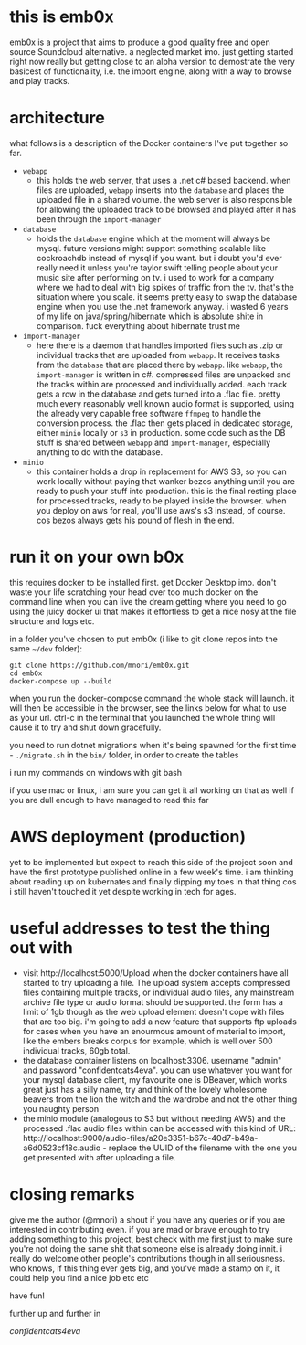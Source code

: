 # this is emb0x
emb0x is a project that aims to produce a good quality free and open source Soundcloud alternative. a neglected market imo. just getting started right now really but getting close to an alpha version to demostrate the very basicest of functionality, i.e. the import engine, along with a way to browse and play tracks.

# architecture

what follows is a description of the Docker containers I've put together so far.
- `webapp`
  - this holds the web server, that uses a .net c# based backend. when files are uploaded, `webapp` inserts into the `database` and places the uploaded file in a shared volume. the web server is also responsible for allowing the uploaded track to be browsed and played after it has been through the `import-manager`
- `database`
  - holds the `database` engine which at the moment will always be mysql. future versions might support something scalable like cockroachdb instead of mysql if you want. but i doubt you'd ever really need it unless you're taylor swift telling people about your music site after performing on tv. i used to work for a company where we had to deal with big spikes of traffic from the tv. that's the situation where you scale. it seems pretty easy to swap the database engine when you use the .net framework anyway. i wasted 6 years of my life on java/spring/hibernate which is absolute shite in comparison. fuck everything about hibernate trust me
- `import-manager`
  - here there is a daemon that handles imported files such as .zip or individual tracks that are uploaded from `webapp`. It receives tasks from the `database` that are placed there by `webapp`. like `webapp`, the `import-manager` is written in c#. compressed files are unpacked and the tracks within are processed and individually added. each track gets a row in the database and gets turned into a .flac file. pretty much every reasonably well known audio format is supported, using the already very capable free software `ffmpeg` to handle the conversion process. the .flac then gets placed in dedicated storage, either `minio` locally or `s3` in production. some code such as the DB stuff is shared between `webapp` and `import-manager`, especially anything to do with the database.
- `minio`
  - this container holds a drop in replacement for AWS S3, so you can work locally without paying that wanker bezos anything until you are ready to push your stuff into production. this is the final resting place for processed tracks, ready to be played inside the browser. when you deploy on aws for real, you'll use aws's s3 instead, of course. cos bezos always gets his pound of flesh in the end.

# run it on your own b0x
this requires docker to be installed first. get Docker Desktop imo. don't waste your life scratching your head over too much docker on the command line when you can live the dream getting where you need to go using the juicy docker ui that makes it effortless to get a nice nosy at the file structure and logs etc.

in a folder you've chosen to put emb0x (i like to git clone repos into the same `~/dev` folder):
```
git clone https://github.com/mnori/emb0x.git
cd emb0x
docker-compose up --build
```
when you run the docker-compose command the whole stack will launch. it will then be accessible in the browser, see the links below for what to use as your url. ctrl-c in the terminal that you launched the whole thing will cause it to try and shut down gracefully.

you need to run dotnet migrations when it's being spawned for the first time - `./migrate.sh` in the `bin/` folder, in order to create the tables

i run my commands on windows with git bash

if you use mac or linux, i am sure you can get it all working on that as well if you are dull enough to have managed to read this far

# AWS deployment (production)

yet to be implemented but expect to reach this side of the project soon and have the first prototype published online in a few week's time. i am thinking about reading up on kubernates and finally dipping my toes in that thing cos i still haven't touched it yet despite working in tech for ages.

# useful addresses to test the thing out with
- visit http://localhost:5000/Upload when the docker containers have all started to try uploading a file. The upload system accepts compressed files containing multiple tracks, or individual audio files, any mainstream archive file type or audio format should be supported. the form has a limit of 1gb though as the web upload element doesn't cope with files that are too big. i'm going to add a new feature that supports ftp uploads for cases when you have an enourmous amount of material to import, like the embers breaks corpus for example, which is well over 500 individual tracks, 60gb total.
- the database container listens on localhost:3306. username "admin" and password "confidentcats4eva". you can use whatever you want for your mysql database client, my favourite one is DBeaver, which works great just has a silly name, try and think of the lovely wholesome beavers from the lion the witch and the wardrobe and not the other thing you naughty person
- the minio module (analogous to S3 but without needing AWS) and the processed .flac audio files within can be accessed with this kind of URL: http://localhost:9000/audio-files/a20e3351-b67c-40d7-b49a-a6d0523cf18c.audio - replace the UUID of the filename with the one you get presented with after uploading a file.

# closing remarks

give me the author (@mnori) a shout if you have any queries or if you are interested in contributing even. if you are mad or brave enough to try adding something to this project, best check with me first just to make sure you're not doing the same shit that someone else is already doing innit. i really do welcome other people's contributions though in all seriousness. who knows, if this thing ever gets big, and you've made a stamp on it, it could help you find a nice job etc etc

have fun!

further up and further in

*confidentcats4eva*
